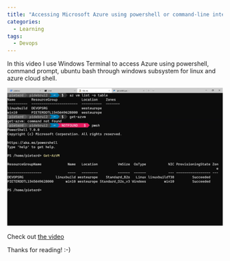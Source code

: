 ```yaml
---
title: "Accessing Microsoft Azure using powershell or command-line interface"
categories:
  - Learning
tags:
  - Devops
---
```


In this video I use Windows Terminal to access Azure using powershell, command prompt, ubuntu bash through windows subsystem for linux and azure cloud shell. 

![Accessing Microsoft Azure using powershell or cli from Windows and Linux in Windows Terminal](../assets/images/2020-03-17-accessing-azure-terminal.png)

Check out [the video](https://www.youtube.com/watch?v=qBS_Knxaz5A)

Thanks for reading! :-)
